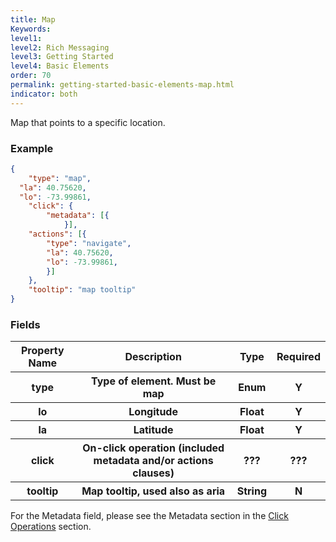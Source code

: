 ```yaml
---
title: Map
Keywords:
level1:
level2: Rich Messaging
level3: Getting Started
level4: Basic Elements
order: 70
permalink: getting-started-basic-elements-map.html
indicator: both
---
```


Map that points to a specific location.

### Example

```json
{
	"type": "map",
  "la": 40.75620,
  "lo": -73.99861,
	"click": {
		"metadata": [{
	        }],
    "actions": [{
        "type": "navigate",
        "la": 40.75620,
        "lo": -73.99861,
		}]
	},
	"tooltip": "map tooltip"
}
```

### Fields

<table>
<thead>
  <tr>
    <th>Property Name</th>
    <th>Description</th>
    <th>Type</th>
    <th>Required</th>
  </tr>
	</thead>
	<tbody>
  <tr>
    <th>type</th>
    <th>Type of element. Must be map</th>
    <th>Enum</th>
    <th>Y</th>
  </tr>
  <tr>
    <th>lo</th>
    <th>Longitude</th>
    <th>Float</th>
    <th>Y</th>
  </tr>
  <tr>
    <th>la</th>
    <th>Latitude</th>
    <th>Float</th>
    <th>Y</th>
  </tr>
  <tr>
    <th>click</th>
    <th>On-click operation (included metadata and/or actions clauses)</th>
    <th>???</th>
    <th>???</th>
  </tr>
  <tr>
    <th>tooltip</th>
    <th>Map tooltip, used also as aria</th>
    <th>String</th>
    <th>N</th>
  </tr>
	</tbody>
</table>


For the Metadata field, please see the Metadata section in the [Click Operations](https://developers.liveperson.com/rich-messaging-click-ops.html) section.
